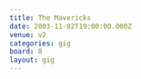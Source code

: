 ```yaml
---
title: The Mavericks
date: 2003-11-02T19:00:00.000Z
venue: v2
categories: gig
board: 8
layout: gig
---
```

